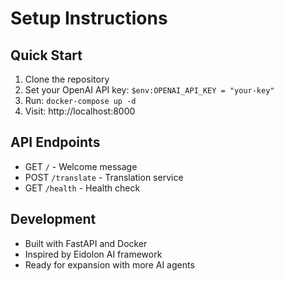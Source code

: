 # Setup Instructions

## Quick Start
1. Clone the repository
2. Set your OpenAI API key: `$env:OPENAI_API_KEY = "your-key"`
3. Run: `docker-compose up -d`
4. Visit: http://localhost:8000

## API Endpoints
- GET `/` - Welcome message
- POST `/translate` - Translation service
- GET `/health` - Health check

## Development
- Built with FastAPI and Docker
- Inspired by Eidolon AI framework
- Ready for expansion with more AI agents